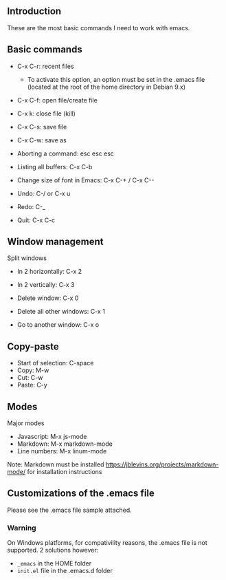 ## Introduction

These are the most basic commands I need to work with emacs.

## Basic commands

  * C-x C-r: recent files
	* To activate this option, an option must be set in the .emacs file (located at the root of the home directory in Debian 9.x)
  * C-x C-f: open file/create file
  * C-x k: close file (kill)
  * C-x C-s: save file
  * C-x C-w: save as

  * Aborting a command: esc esc esc
  * Listing all buffers: C-x C-b
  * Change size of font in Emacs: C-x C-+ / C-x C--
  
  * Undo: C-/ or C-x u
  * Redo: C-_

  * Quit: C-x C-c

## Window management

Split windows

  * In 2 horizontally: C-x 2
  * In 2 vertically: C-x 3

  * Delete window: C-x 0
  * Delete all other windows: C-x 1

  * Go to another window: C-x o

## Copy-paste

  * Start of selection: C-space
  * Copy: M-w
  * Cut: C-w
  * Paste: C-y

## Modes

Major modes

  * Javascript: M-x js-mode
  * Markdown: M-x markdown-mode
  * Line numbers: M-x linum-mode

Note: Markdown must be installed
https://jblevins.org/projects/markdown-mode/ for installation instructions

## Customizations of the .emacs file

Please see the .emacs file sample attached.

### Warning

On Windows platforms, for compativility reasons, the .emacs file is not supported. 2 solutions however:

  * `_emacs` in the HOME folder
  * `init.el` file in the .emacs.d folder


